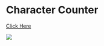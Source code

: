 <h1>Character Counter</h1>

<a href="https://sanketvyadav.github.io/charcounter/">Click Here </a>

<img src="https://i.imgur.com/yPMTZhd.png">
